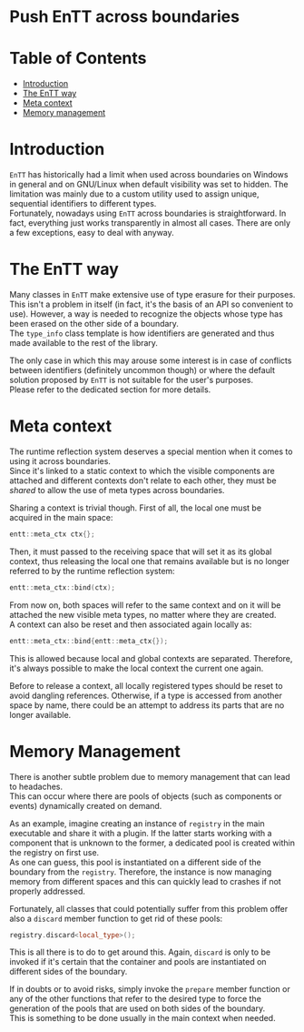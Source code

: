 # Push EnTT across boundaries

<!--
@cond TURN_OFF_DOXYGEN
-->
# Table of Contents

* [Introduction](#introduction)
* [The EnTT way](#the-entt-way)
* [Meta context](#meta-context)
* [Memory management](#memory-management)
<!--
@endcond TURN_OFF_DOXYGEN
-->

# Introduction

`EnTT` has historically had a limit when used across boundaries on Windows in
general and on GNU/Linux when default visibility was set to hidden. The
limitation was mainly due to a custom utility used to assign unique, sequential
identifiers to different types.<br/>
Fortunately, nowadays using `EnTT` across boundaries is straightforward. In
fact, everything just works transparently in almost all cases. There are only a
few exceptions, easy to deal with anyway.

# The EnTT way

Many classes in `EnTT` make extensive use of type erasure for their purposes.
This isn't a problem in itself (in fact, it's the basis of an API so convenient
to use). However, a way is needed to recognize the objects whose type has been
erased on the other side of a boundary.<br/>
The `type_info` class template is how identifiers are generated and thus made
available to the rest of the library.

The only case in which this may arouse some interest is in case of conflicts
between identifiers (definitely uncommon though) or where the default solution
proposed by `EnTT` is not suitable for the user's purposes.<br/>
Please refer to the dedicated section for more details.

# Meta context

The runtime reflection system deserves a special mention when it comes to using
it across boundaries.<br/>
Since it's linked to a static context to which the visible components are
attached and different contexts don't relate to each other, they must be
_shared_ to allow the use of meta types across boundaries.

Sharing a context is trivial though. First of all, the local one must be
acquired in the main space:

```cpp
entt::meta_ctx ctx{};
```

Then, it must passed to the receiving space that will set it as its global
context, thus releasing the local one that remains available but is no longer
referred to by the runtime reflection system:

```cpp
entt::meta_ctx::bind(ctx);
```

From now on, both spaces will refer to the same context and on it will be
attached the new visible meta types, no matter where they are created.<br/>
A context can also be reset and then associated again locally as:

```cpp
entt::meta_ctx::bind{entt::meta_ctx{});
```

This is allowed because local and global contexts are separated. Therefore, it's
always possible to make the local context the current one again.

Before to release a context, all locally registered types should be reset to
avoid dangling references. Otherwise, if a type is accessed from another space
by name, there could be an attempt to address its parts that are no longer
available.

# Memory Management

There is another subtle problem due to memory management that can lead to
headaches.<br/>
This can occur where there are pools of objects (such as components or events)
dynamically created on demand.

As an example, imagine creating an instance of `registry` in the main executable
and share it with a plugin. If the latter starts working with a component that
is unknown to the former, a dedicated pool is created within the registry on
first use.<br/>
As one can guess, this pool is instantiated on a different side of the boundary
from the `registry`. Therefore, the instance is now managing memory from
different spaces and this can quickly lead to crashes if not properly addressed.

Fortunately, all classes that could potentially suffer from this problem offer
also a `discard` member function to get rid of these pools:

```cpp
registry.discard<local_type>();
```

This is all there is to do to get around this. Again, `discard` is only to be
invoked if it's certain that the container and pools are instantiated on
different sides of the boundary.

If in doubts or to avoid risks, simply invoke the `prepare` member function or
any of the other functions that refer to the desired type to force the
generation of the pools that are used on both sides of the boundary.<br/>
This is something to be done usually in the main context when needed.
